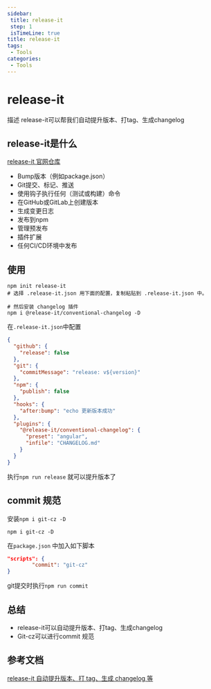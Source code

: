 ```yaml
---
sidebar: 
 title: release-it
 step: 1
 isTimeLine: true
title: release-it
tags:
 - Tools
categories:
 - Tools
---
```


# release-it
描述
release-it可以帮我们自动提升版本、打tag、生成changelog

## **release-it是什么**

[release-it 官网仓库](https://link.juejin.cn/?target=https%3A%2F%2Fgithub.com%2Frelease-it%2Frelease-it)

- Bump版本（例如package.json）
- Git提交、标记、推送
- 使用钩子执行任何（测试或构建）命令
- 在GitHub或GitLab上创建版本
- 生成变更日志
- 发布到npm
- 管理预发布
- 插件扩展
- 任何CI/CD环境中发布

## **使用**

```shell
npm init release-it
# 选择 .release-it.json 用下面的配置，复制粘贴到 .release-it.json 中。

# 然后安装 changelog 插件
npm i @release-it/conventional-changelog -D
```

在`.release-it.json`中配置

```json
{
  "github": {
    "release": false
  },
  "git": {
    "commitMessage": "release: v${version}"
  },
  "npm": {
    "publish": false
  },
  "hooks": {
    "after:bump": "echo 更新版本成功"
  },
  "plugins": {
    "@release-it/conventional-changelog": {
      "preset": "angular",
      "infile": "CHANGELOG.md"
    }
  }
}
```

执行`npm run release` 就可以提升版本了

## **commit 规范**

安装`npm i git-cz -D`

```shell
npm i git-cz -D
```

在`package.json` 中加入如下脚本

```json
"scripts": {
		"commit": "git-cz"
}
```

git提交时执行`npm run commit`



## **总结**

- release-it可以自动提升版本、打tag、生成changelog
- Git-cz可以进行commit 规范

## **参考文档**

[release-it 自动提升版本、打 tag、生成 changelog 等](https://juejin.cn/post/7124467547163852808#heading-8)